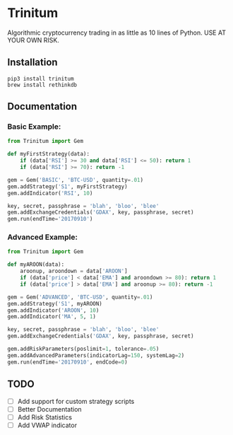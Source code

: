 # Trinitum

Algorithmic cryptocurrency trading in as little as 10 lines of Python. USE AT YOUR OWN RISK. 

## Installation
```
pip3 install trinitum
brew install rethinkdb
```

## Documentation

### Basic Example:

```python
from Trinitum import Gem

def myFirstStrategy(data):
	if (data['RSI'] >= 30 and data['RSI'] <= 50): return 1
	if (data['RSI'] >= 70): return -1

gem = Gem('BASIC', 'BTC-USD', quantity=.01)
gem.addStrategy('S1', myFirstStrategy)
gem.addIndicator('RSI', 10)

key, secret, passphrase = 'blah', 'bloo', 'blee'
gem.addExchangeCredentials('GDAX', key, passphrase, secret)
gem.run(endTime='20170910')
```
### Advanced Example:

```python
from Trinitum import Gem

def myAROON(data):
	aroonup, aroondown = data['AROON']
	if (data['price'] < data['EMA'] and aroondown >= 80): return 1
	if (data['price'] > data['EMA'] and aroonup >= 80): return -1

gem = Gem('ADVANCED', 'BTC-USD', quantity=.01)
gem.addStrategy('S1', myAROON)
gem.addIndicator('AROON', 10)
gem.addIndicator('MA', 5, 1)

key, secret, passphrase = 'blah', 'bloo', 'blee'
gem.addExchangeCredentials('GDAX', key, passphrase, secret)

gem.addRiskParameters(poslimit=1, tolerance=.05)
gem.addAdvancedParameters(indicatorLag=150, systemLag=2)
gem.run(endTime='20170910', endCode=0)	
```
## TODO

- [ ] Add support for custom strategy scripts
- [ ] Better Documentation
- [ ] Add Risk Statistics
- [ ] Add VWAP indicator
